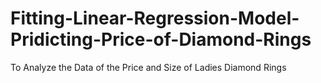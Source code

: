 # Fitting-Linear-Regression-Model-Pridicting-Price-of-Diamond-Rings
To Analyze the Data of the Price and Size of Ladies Diamond Rings
